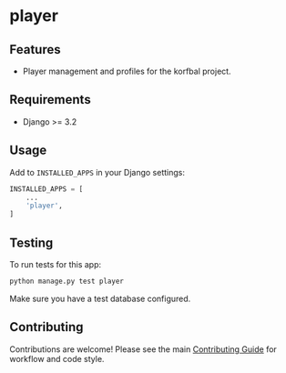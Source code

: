 <!-- Badges: Uncomment and update as needed -->
<!--
![Build Status](https://img.shields.io/github/workflow/status/butros10games/MonoRepo/CI)
![Coverage](https://img.shields.io/codecov/c/github/butros10games/MonoRepo)
![License](https://img.shields.io/github/license/butros10games/MonoRepo)
-->

# player

## Features
- Player management and profiles for the korfbal project.

## Requirements
- Django >= 3.2

## Usage
Add to `INSTALLED_APPS` in your Django settings:
```python
INSTALLED_APPS = [
    ...
    'player',
]
```

## Testing
To run tests for this app:
```bash
python manage.py test player
```
Make sure you have a test database configured.

## Contributing
Contributions are welcome! Please see the main [Contributing Guide](../../../../../../docs/contributing.md) for workflow and code style.

<!-- Optionally add a screenshot or architecture diagram here -->
